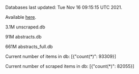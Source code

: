 Databases last updated: Tue Nov 16 09:15:15 UTC 2021. 

Available [here](https://github.com/cbeauhilton/ash-db/releases).

3.1M	unscraped.db

91M	abstracts.db

661M	abstracts_full.db

Current number of items in db:
[{"count(*)": 93309}]

Current number of scraped items in db:
[{"count(*)": 82055}]
